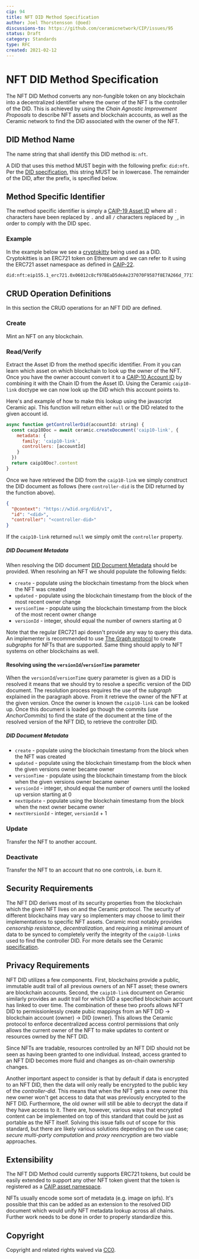 ```yaml
---
cip: 94
title: NFT DID Method Specification
author: Joel Thorstensson (@oed)
discussions-to: https://github.com/ceramicnetwork/CIP/issues/95
status: Draft
category: Standards
type: RFC
created: 2021-02-12
---
```


# NFT DID Method Specification

The NFT DID Method converts any non-fungible token on any blockchain into a decentralized identifier where the owner of the NFT is the controller of the DID. This is achieved by using the *Chain Agnostic Improvement Proposals* to describe NFT assets and blockchain accounts, as well as the Ceramic network to find the DID associated with the owner of the NFT.

## DID Method Name

The name string that shall identify this DID method is: `nft`.

A DID that uses this method MUST begin with the following prefix: `did:nft`. Per the [DID specification](https://w3c.github.io/did-core/), this string MUST be in lowercase. The remainder of the DID, after the prefix, is specified below.

## Method Specific Identifier

The method specific identifier is simply a [CAIP-19 Asset ID](https://github.com/ChainAgnostic/CAIPs/blob/master/CAIPs/caip-19.md) where all `:` characters have been replaced by `.` and all `/` characters replaced by `_`, in order to comply with the DID spec.

### Example

In the example below we see a [cryptokitty](https://opensea.io/assets/0x06012c8cf97bead5deae237070f9587f8e7a266d/771769) being used as a DID. Cryptokitties is an ERC721 token on Ethereum and we can refer to it using the ERC721 asset namespace as defined in [CAIP-22](https://github.com/ChainAgnostic/CAIPs/blob/master/CAIPs/caip-22.md).

```sh
did:nft:eip155.1_erc721.0x06012c8cf97BEaD5deAe237070F9587f8E7A266d_771769
```

## CRUD Operation Definitions

In this section the CRUD operations for an NFT DID are defined.

### Create

Mint an NFT on any blockchain.

### Read/Verify

Extract the Asset ID from the method specific identifier. From it you can learn which asset on which blockchain to look up the owner of the NFT. Once you have the owner account convert it to a [CAIP-10 Account ID](https://github.com/ChainAgnostic/CAIPs/blob/master/CAIPs/caip-10.md) by combining it with the Chain ID from the Asset ID. Using the Ceramic `caip10-link` doctype we can now look up the DID which this account points to.

Here's and example of how to make this lookup using the javascript Ceramic api. This function will return either `null` or the DID related to the given account id.

```js
async function getControllerDid(accountId: string) {
  const caip10Doc = await ceramic.createDocument('caip10-link', {
    metadata: {
      family: 'caip10-link',
      controllers: [accountId]
    }
  })
  return caip10Doc?.content
}
```

Once we have retrieved the DID from the `caip10-link` we simply construct the DID document as follows (here `controller-did` is the DID returned by the function above).

```json
{
  "@context": "https://w3id.org/did/v1",
  "id": "<did>",
  "controller": "<controller-did>"
}
```

If the `caip10-link` returned `null` we simply omit the `controller` property.

##### DID Document Metadata

When resolving the DID document [DID Document Metadata](https://w3c.github.io/did-core/#did-document-metadata) should be provided. When resolving an NFT we should populate the following fields:

* `create` - populate using the blockchain timestamp from the block when the NFT was created
* `updated` - populate using the blockchain timestamp from the block of the most recent owner change
* `versionTime` - populate using the blockchain timestamp from the block of the most recent owner change
* `versionId` - integer, should equal the number of owners starting at 0

Note that the regular ERC721 api doesn't provide any way to query this data. An implementer is recommended to use [The Graph protocol](https://thegraph.com/) to create *subgraphs* for NFTs that are supported. Same thing should apply to NFT systems on other blockchains as well.

#### Resolving using the `versionId`/`versionTime` parameter

When the `versionId`/`versionTime` query parameter is given as a DID is resolved it means that we should try to resolve a specific version of the DID document. The resolution process requires the use of the *subgraph* explained in the paragraph above. From it retrieve the owner of the NFT at the given version. Once the owner is known the `caip10-link` can be looked up. Once this document is loaded go though the commits (use *AnchorCommits*) to find the state of the document at the time of the resolved version of the NFT DID, to retrieve the controller DID.

##### DID Document Metadata

* `create` - populate using the blockchain timestamp from the block when the NFT was created
* `updated` - populate using the blockchain timestamp from the block when the given versions owner became owner
* `versionTime` - populate using the blockchain timestamp from the block when the given versions owner became owner
* `versionId` - integer, should equal the number of owners until the looked up version starting at 0
* `nextUpdate` - populate using the blockchain timestamp from the block when the next owner became owner
* `nextVersionId` - integer, `versionId` + 1

### Update

Transfer the NFT to another account.

### Deactivate

Transfer the NFT to an account that no one controls, i.e. burn it.

## Security Requirements

The NFT DID derives most of its security properties from the blockchain which the given NFT lives on and the Ceramic protocol. The security of different blockchains may vary so implementers may choose to limit their implementations to specific NFT assets. Ceramic most notably provides *censorship resistance*, *decentralization*, and requiring a minimal amount of data to be synced to completely verify the integrity of the `caip10-link`s used to find the controller DID. For more details see the Ceramic [specification](https://github.com/ceramicnetwork/ceramic/blob/master/SPECIFICATION.md).

## Privacy Requirements

NFT DID utilizes a few components. First, blockchains provide a public, immutable audit trail of all previous owners of an NFT asset; these owners are blockchain accounts. Second, the `caip10-link` document on Ceramic similarly provides an audit trail for which DID a specified blockchain account has linked to over time. The combination of these two proofs allows NFT DID to permissionlessly create pubic mappings from an NFT DID -> blockchain account (owner) -> DID (owner). This allows the Ceramic protocol to enforce decentralized access control permissions that only allows the current owner of the NFT to make updates to content or resources owned by the NFT DID.

Since NFTs are tradable, resources controlled by an NFT DID should not be seen as having been granted to one individual. Instead, access granted to an NFT DID becomes more fluid and changes as on-chain ownership changes.

Another important aspect to consider is that by default if data is encrypted to an NFT DID, then the data will only really be encrypted to the public key of the *controller-did*. This means that when the NFT gets a new owner this new owner won't get access to data that was previously encrypted to the NFT DID. Furthermore, the old owner will still be able to decrypt the data if they have access to it. There are, however, various ways that encrypted content can be implemented on top of this standard that could be just as portable as the NFT itself. Solving this issue falls out of scope for this standard, but there are likely various solutions depending on the use case; *secure multi-party computation* and *proxy reencryption* are two viable approaches.


## Extensibility

The NFT DID Method could currently supports ERC721 tokens, but could be easily extended to support any other NFT token givent that the token is registered as a [CAIP asset namespace](https://github.com/ChainAgnostic/CAIPs/blob/master/CAIPs/caip-19.md).

NFTs usually encode some sort of metadata (e.g. image on ipfs). It's possible that this can be added as an extension to the resolved DID document which would unify NFT metadata lookup across all chains. Further work needs to be done in order to properly standardize this.

## Copyright

Copyright and related rights waived via [CC0](https://creativecommons.org/publicdomain/zero/1.0/).
